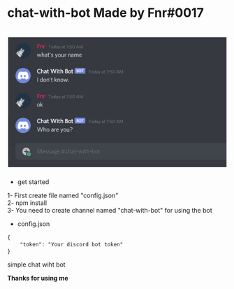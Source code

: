 # chat-with-bot Made by Fnr#0017

<h1 align="center"><img src="./img/chat-with-bot.png" width="500px"></h1>

- get started

1- First create file named "config.json"<br>2- npm install<br>3- You need to create channel named "chat-with-bot" for using the bot

- config.json
```
{
    "token": "Your discord bot token"
}
```

simple chat wiht bot

**Thanks for using me**
